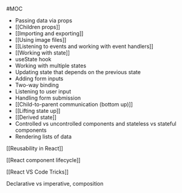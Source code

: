 #MOC
 - Passing data via props
 - [[Children props]]
 - [[Importing and exporting]]
 - [[Using image files]]
 - [[Listening to events and working with event handlers]]
 - [[Working with state]]
 - useState hook
 - Working with multiple states
 - Updating state that depends on the previous state
 - Adding form inputs
 - Two-way binding
 - Listening to user input
 - Handling form submission
 - [[Child-to-parent communication (bottom up)]]
 - [[Lifting state up]]
 - [[Derived state]]
 - Controlled vs uncontrolled components and stateless vs stateful components
 - Rendering lists of data
 
[[Reusability in React]]

[[React component lifecycle]]

[[React VS Code Tricks]]

Declarative vs imperative, composition